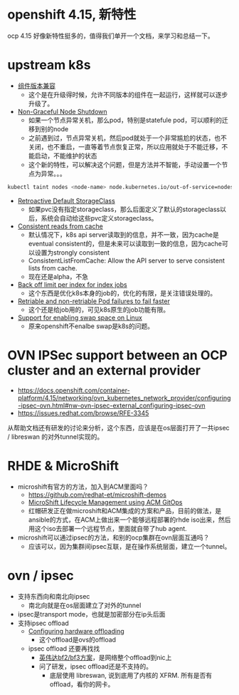 # openshift 4.15, 新特性

ocp 4.15 好像新特性挺多的，值得我们单开一个文档，来学习和总结一下。

# upstream k8s

- [组件版本兼容](https://kubernetes.io/releases/version-skew-policy/)
  - 这个是在升级得时候，允许不同版本的组件在一起运行，这样就可以逐步升级了。
- [Non-Graceful Node Shutdown](https://kubernetes.io/blog/2023/08/16/kubernetes-1-28-non-graceful-node-shutdown-ga/)
  - 如果一个节点异常关机，那么pod，特别是statefule pod，可以顺利的迁移到别的node
  - 之前遇到过，节点异常关机，然后pod就处于一个非常尴尬的状态，也不关闭，也不重启，一直等着节点恢复正常，所以应用就处于不能迁移，不能启动，不能维护的状态
  - 这个新的特性，可以解决这个问题，但是方法并不智能，手动设置一个节点为异常。。。
```bash
kubectl taint nodes <node-name> node.kubernetes.io/out-of-service=nodeshutdown:NoExecute
```
- [Retroactive Default StorageClass](https://kubernetes.io/blog/2023/08/18/retroactive-default-storage-class-ga/)
  - 如果pvc没有指定storageclass，那么后面定义了默认的storageclass以后，系统会自动给这些pvc定义storageclass。
- [Consistent reads from cache](https://github.com/kubernetes/enhancements/issues/2340)
  - 默认情况下，k8s api server读取到的信息，并不一致，因为cache是eventual consistent的，但是未来可以读取到一致的信息，因为cache可以设置为strongly consistent
  - ConsistentListFromCache: Allow the API server to serve consistent lists from cache.
  - 现在还是alpha，不急
- [Back off limit per index for index jobs](https://github.com/kubernetes/enhancements/issues/3850)
  - 这个东西是优化k8s本身的job的，优化的有限，是关注错误处理的。
- [Retriable and non-retriable Pod failures to fail faster](https://kubernetes.io/docs/tasks/job/pod-failure-policy/)
  - 这个还是给job用的，可见k8s原生的job功能有限。
- [Support for enabling swap space on Linux](https://kubernetes.io/blog/2023/08/24/swap-linux-beta/)
  - 原来openshift不enalbe swap是k8s的问题。


# OVN IPSec support between an OCP cluster and an external provider

- https://docs.openshift.com/container-platform/4.15/networking/ovn_kubernetes_network_provider/configuring-ipsec-ovn.html#nw-ovn-ipsec-external_configuring-ipsec-ovn
- https://issues.redhat.com/browse/RFE-3345

从帮助文档还有研发的讨论来分析，这个东西，应该是在os层面打开了一共ipsec / libreswan 的对外tunnel实现的。

# RHDE & MicroShift

- microshift有官方的方法，加入到ACM里面吗？
  - https://github.com/redhat-et/microshift-demos
  - [MicroShift Lifecycle Management using ACM GitOps](https://docs.google.com/presentation/d/1kOWe49FZOBCh4FqvFNkASnCjq-u0D9jBgyyChBeUR9U/edit#slide=id.g209a2f29192_0_0)
  - 红帽研发正在做microshift和ACM集成的方案和产品，目前的做法，是ansible的方式，在ACM上做出来一个能够远程部署的rhde iso出来，然后用这个iso去部署一个远程节点，里面就自带了hub agent.
- microshift可以通过ipsec的方法，和别的ocp集群在ovn层面互通吗？
  - 应该可以，因为集群间ipsec互联，是在操作系统层面，建立一个tunnel。

# ovn / ipsec

- 支持东西向和南北向ipsec
  - 南北向就是在os层面建立了对外的tunnel
- ipsec是transport mode，也就是加密部分在ip头后面
- 支持ipsec offload
  - [Configuring hardware offloading](https://docs.openshift.com/container-platform/4.15/networking/hardware_networks/configuring-hardware-offloading.html#configuring-machine-config-pool_configuring-hardware-offloading)
    - 这个offload是ovs的offload
  - ipsec offload 还要再找找
    - [英伟达bf2/bf3方案](https://developer.nvidia.com/blog/accelerating-cloud-ready-infrastructure-and-kubernetes-with-red-hat-openshift-and-bluefield-dpu/)，是网络整个offload到nic上
    - 问了研发，ipsec offload还是不支持的。
      - 底层使用 libreswan, 说到底用了内核的 XFRM. 所有是否有offload，看你的网卡。